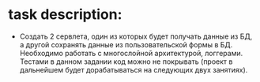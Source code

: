 # task description:

- Создать 2 сервлета, один из которых будет получать данные из БД, а другой сохранять данные из пользовательской формы в БД. Необходимо работать с многослойной архитектурой, логгерами. Тестами в данном задании код можно не покрывать (проект в дальнейшем будет дорабатываться на следующих двух занятиях).

